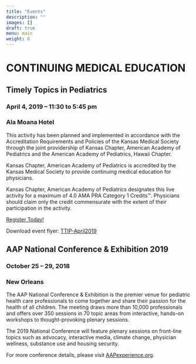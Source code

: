 ```yaml
---
title: "Events"
description: ""
images: []
draft: true
menu: main
weight: 0
---
```


# CONTINUING MEDICAL EDUCATION

## Timely Topics in Pediatrics
### April 4, 2019 – 11:30 to 5:45 pm
### Ala Moana Hotel

This activity has been planned and implemented in accordance with the Accreditation Requirements and Policies of the Kansas Medical Society through the joint providership of Kansas Chapter, American Academy of Pediatrics and the American Academy of Pediatrics, Hawaii Chapter.

Kansas Chapter, American Academy of Pediatrics is accredited by the Kansas Medical Society to provide continuing medical education for physicians.

Kansas Chapter, American Academy of Pediatrics designates this live activity for a maximum of 4.0 AMA PRA Category 1 Credits™.  Physicians should claim only the credit commensurate with the extent of their participation in the activity.

[Register Today!](https://www.eventbrite.com/e/timely-topics-in-pediatrics-2019-tickets-55251854785)

Download event flyer: [TTIP-April2019](http://aaphawaii.org/wp-content/uploads/2019/03/TTIP-April2019.pdf)


## AAP National Conference & Exhibition 2019
### October 25 – 29, 2018
### New Orleans

The AAP National Conference & Exhibition is the premier venue for pediatric health care professionals to come together and share their passion for the health of all children. The meeting draws more than 10,000 professionals and offers over 350 sessions in 70 topic areas from interactive, hands-on workshops to thought-provoking plenary sessions.

The 2019 National Conference will feature plenary sessions on front-line topics such as advocacy, interactive media, climate change, physician wellness, substance use and housing security.

For more conference details, please visit [AAPexperience.org](http://AAPexperience.org).